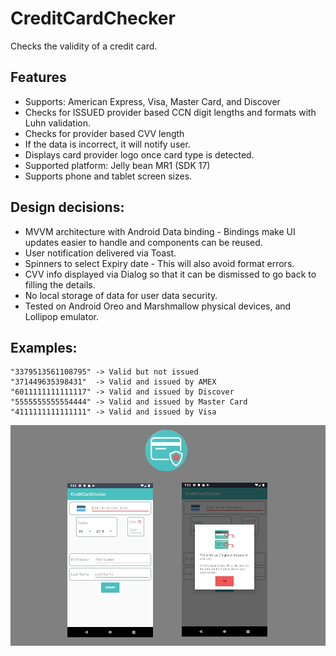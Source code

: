 # CreditCardChecker

Checks the validity of a credit card.


## Features

* Supports: American Express, Visa, Master Card, and Discover
* Checks for ISSUED provider based CCN digit lengths and formats with Luhn validation.
* Checks for provider based CVV length
* If the data is incorrect, it will notify user.
* Displays card provider logo once card type is detected.
* Supported platform: Jelly bean MR1 (SDK 17)
* Supports phone and tablet screen sizes.

## Design decisions:
* MVVM architecture with Android Data binding - Bindings make UI updates easier to handle and components can be reused.
* User notification delivered via Toast.
* Spinners to select Expiry date - This will also avoid format errors.
* CVV info displayed via Dialog so that it can be dismissed to go back to filling the details.
* No local storage of data for user data security. 
* Tested on Android Oreo and Marshmallow physical devices, and Lollipop emulator.

## Examples:
 
    "3379513561108795" -> Valid but not issued
    "371449635398431"  -> Valid and issued by AMEX
    "6011111111111117" -> Valid and issued by Discover
    "5555555555554444" -> Valid and issued by Master Card
    "4111111111111111" -> Valid and issued by Visa

![CCC App][CCC-app]

[CCC-app]: ./media/app_banner.jpg